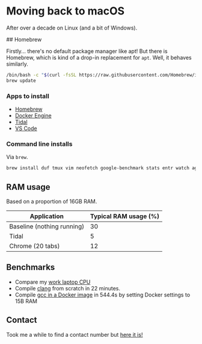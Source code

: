 # Moving back to macOS

After over a decade on Linux (and a bit of Windows).

## Homebrew

Firstly... there's no default package manager like apt! But there is Homebrew, which is kind of a drop-in replacement for `apt`. Well, it behaves similarly.

```bash
/bin/bash -c "$(curl -fsSL https://raw.githubusercontent.com/Homebrew/install/HEAD/install.sh)"
brew update
```

### Apps to install

- [Homebrew](https://brew.sh/)
- [Docker Engine](https://docs.docker.com/engine/install/)
- [Tidal](https://offer.tidal.com/download?lang=en)
- [VS Code](https://code.visualstudio.com/docs/?dv=darwinarm64)

### Command line installs

Via `brew`.

```bash
brew install duf tmux vim neofetch google-benchmark stats entr watch ag fzf libpcap nmap threads google-benchmark jq
```

## RAM usage

Based on a proportion of 16GB RAM.

| Application | Typical RAM usage (%) |
|-|-|
| Baseline (nothing running) | 30 |
| Tidal | 5 |
| Chrome (20 tabs) | 12 |

## Benchmarks

- Compare my [work laptop CPU](https://www.cpubenchmark.net/compare/5749vs3814/Apple-M3-8-Core-vs-Intel-i7-1165G7)
- Compile [clang](https://gitlab.com/deanturpin/clang/-/blob/main/Dockerfile) from scratch in 22 minutes.
- Compile [gcc in a Docker image](https://gitlab.com/deanturpin/gcc) in 544.4s by setting Docker settings to 15B RAM

## Contact

Took me a while to find a contact number but [here it is!](https://support.apple.com/en-gb/106932)
